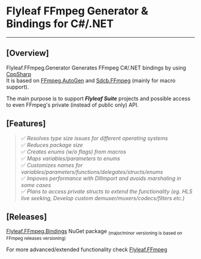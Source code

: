 ﻿# Flyleaf FFmpeg Generator & Bindings for C#/.NET

---

## [Overview]

Flyleaf.FFmpeg.Generator Generates FFmpeg C#/.NET bindings by using [CppSharp](https://github.com/mono/CppSharp)</br>
It is based on [FFmpeg.AutoGen](https://github.com/Ruslan-B/FFmpeg.AutoGen) and [Sdcb.FFmpeg](https://github.com/sdcb/Sdcb.FFmpeg) (mainly for macro support).

The main purpose is to support ***Flyleaf Suite*** projects and possible access to even FFmpeg's private (instead of public only) API.

## [Features]

>✅ *Resolves type size issues for different operating systems*<br/>
>✅ *Reduces package size*<br/>
>✅ *Creates enums (w/o flags) from macros*<br/>
>✅ *Maps variables/parameters to enums*<br/>
>✅ *Customizes names for variables/parameters/functions/delegates/structs/enums*<br/>
>✅ *Impoves performance with DllImport and avoids marshaling in some cases*<br/>
>✅ *Plans to access private structs to extend the functionality (eg. HLS live seeking, Develop custom demuxer/muxers/codecs/filters etc.)*

## [Releases]

[Flyleaf.FFmpeg.Bindings](https://www.nuget.org/packages/Flyleaf.FFmpeg.Bindings) NuGet package <sub>(major/minor versioning is based on FFmpeg releases versioning)</sub>

For more advanced/extended functionality check [Flyleaf.FFmpeg](https://github.com/SuRGeoNix/Flyleaf.FFmpeg)